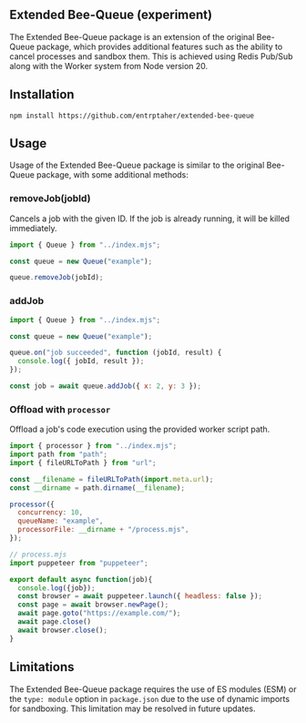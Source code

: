 ## Extended Bee-Queue (experiment)

The Extended Bee-Queue package is an extension of the original Bee-Queue package, which provides additional features such as the ability to cancel processes and sandbox them. This is achieved using Redis Pub/Sub along with the Worker system from Node version 20.

## Installation
```
npm install https://github.com/entrptaher/extended-bee-queue
```

## Usage
Usage of the Extended Bee-Queue package is similar to the original Bee-Queue package, with some additional methods:

### removeJob(jobId)

Cancels a job with the given ID. If the job is already running, it will be killed immediately.
```js
import { Queue } from "../index.mjs";

const queue = new Queue("example");

queue.removeJob(jobId);
```

### addJob

```js
import { Queue } from "../index.mjs";

const queue = new Queue("example");

queue.on("job succeeded", function (jobId, result) {
  console.log({ jobId, result });
});

const job = await queue.addJob({ x: 2, y: 3 });
```

### Offload with `processor`

Offload a job's code execution using the provided worker script path.

```js
import { processor } from "../index.mjs";
import path from "path";
import { fileURLToPath } from "url";

const __filename = fileURLToPath(import.meta.url);
const __dirname = path.dirname(__filename);

processor({
  concurrency: 10,
  queueName: "example",
  processorFile: __dirname + "/process.mjs",
});
```

```js
// process.mjs
import puppeteer from "puppeteer";

export default async function(job){
  console.log({job});
  const browser = await puppeteer.launch({ headless: false });
  const page = await browser.newPage();
  await page.goto("https://example.com/");
  await page.close()
  await browser.close();
}
```

## Limitations

The Extended Bee-Queue package requires the use of ES modules (ESM) or the `type: module` option in `package.json` due to the use of dynamic imports for sandboxing. This limitation may be resolved in future updates.